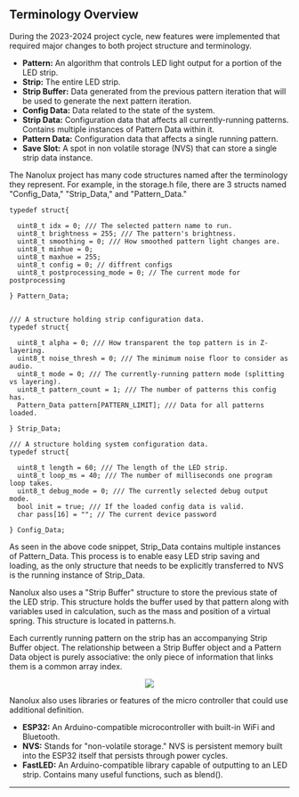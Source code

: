 ## Terminology Overview ##

During the 2023-2024 project cycle, new features were implemented that required major changes to both project structure and terminology. 

- **Pattern:** An algorithm that controls LED light output for a portion of the LED strip.
- **Strip:** The entire LED strip.
- **Strip Buffer:** Data generated from the previous pattern iteration that will be used to generate the next pattern iteration.
- **Config Data:** Data related to the state of the system.
- **Strip Data:** Configuration data that affects all currently-running patterns. Contains multiple instances of Pattern Data within it.
- **Pattern Data:** Configuration data that affects a single running pattern.
- **Save Slot:** A spot in non volatile storage (NVS) that can store a single strip data instance.

The Nanolux project has many code structures named after the terminology they represent. For example, in the storage.h file, there are 3 structs named "Config\_Data," "Strip\_Data," and "Pattern\_Data."

	typedef struct{
	
	  uint8_t idx = 0; /// The selected pattern name to run.
	  uint8_t brightness = 255; /// The pattern's brightness.
	  uint8_t smoothing = 0; /// How smoothed pattern light changes are.
	  uint8_t minhue = 0;
	  uint8_t maxhue = 255;
	  uint8_t config = 0; // diffrent configs
	  uint8_t postprocessing_mode = 0; // The current mode for postprocessing
	  
	} Pattern_Data;
	  
	
	/// A structure holding strip configuration data.
	typedef struct{
	
	  uint8_t alpha = 0; /// How transparent the top pattern is in Z-layering.
	  uint8_t noise_thresh = 0; /// The minimum noise floor to consider as audio.
	  uint8_t mode = 0; /// The currently-running pattern mode (splitting vs layering).
	  uint8_t pattern_count = 1; /// The number of patterns this config has.
	  Pattern_Data pattern[PATTERN_LIMIT]; /// Data for all patterns loaded.
	
	} Strip_Data;
	
	/// A structure holding system configuration data.
	typedef struct{
	
	  uint8_t length = 60; /// The length of the LED strip.
	  uint8_t loop_ms = 40; /// The number of milliseconds one program loop takes.
	  uint8_t debug_mode = 0; /// The currently selected debug output mode.
	  bool init = true; /// If the loaded config data is valid.
	  char pass[16] = ""; // The current device password
	
	} Config_Data;

As seen in the above code snippet, Strip\_Data contains multiple instances of Pattern\_Data. This process is to enable easy LED strip saving and loading, as the only structure that needs to be explicitly transferred to NVS is the running instance of Strip\_Data.

Nanolux also uses a "Strip Buffer" structure to store the previous state of the LED strip. This structure holds the buffer used by that pattern along with variables used in calculation, such as the mass and position of a virtual spring. This structure is located in patterns.h.

Each currently running pattern on the strip has an accompanying Strip Buffer object. The relationship between a Strip Buffer object and a Pattern Data object is purely associative: the only piece of information that links them is a common array index.

<p align="center">
<img src="images\storage_struct.png"/>
</p>



Nanolux also uses libraries or features of the micro controller that could use additional definition.

- **ESP32:** An Arduino-compatible microcontroller with built-in WiFi and Bluetooth.
- **NVS:** Stands for "non-volatile storage." NVS is persistent memory built into the ESP32 itself that persists through power cycles.
- **FastLED:** An Arduino-compatible library capable of outputting to an LED strip. Contains many useful functions, such as blend().

---